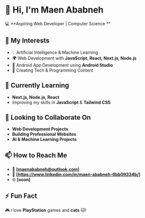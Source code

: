 # 👋 Hi, I'm Maen Ababneh  

💻 **Aspiring Web Developer | Computer Science **  

## 👀 My Interests  
- 💡 Artificial Intelligence & Machine Learning  
- 🌍 Web Development with **JavaScript, React, Next.js, Node.js**  
- 📱 Android App Development using **Android Studio**  
- 🎥 Creating Tech & Programming Content  

## 🌱 Currently Learning  
- **Next.js, Node.js, React**  
- Improving my skills in **JavaScript** & **Tailwind CSS**  

## 💞️ Looking to Collaborate On  
- **Web Development Projects**  
- **Building Professional Websites**  
- **AI & Machine Learning Projects**  

## 📫 How to Reach Me  
- 📧 **[maenababneh@outlook.com]**  
- 🔗 **[https://www.linkedin.com/in/maen-ababneh-6bb09334b/]**  
- 🌐 **[soon]**  

## ⚡ Fun Fact  
🎮 I love **PlayStation** games and **cats** 🐱!  


<!---
MaenAbabneh/MaenAbabneh is a ✨ special ✨ repository because its `README.md` (this file) appears on your GitHub profile.
You can click the Preview link to take a look at your changes.
--->
